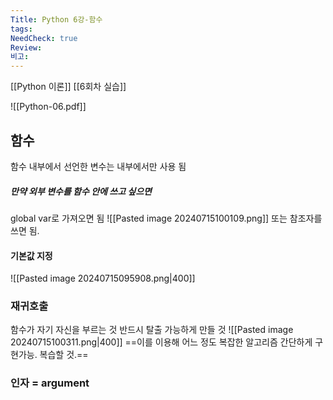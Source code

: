 ```yaml
---
Title: Python 6강-함수
tags: 
NeedCheck: true
Review: 
비고:
---
```

[[Python 이론]]
[[6회차 실습]]

![[Python-06.pdf]]

## 함수
함수 내부에서 선언한 변수는 내부에서만 사용 됨
##### 만약 외부 변수를 함수 안에 쓰고 싶으면
global var로 가져오면 됨
![[Pasted image 20240715100109.png]]
또는 참조자를 쓰면 됨.

#### 기본값 지정
![[Pasted image 20240715095908.png|400]]

### 재귀호출
함수가 자기 자신을 부르는 것
반드시 탈출 가능하게 만들 것
![[Pasted image 20240715100311.png|400]]
==이를 이용해 어느 정도 복잡한 알고리즘 간단하게 구현가능. 복습할 것.==

### 인자 = argument